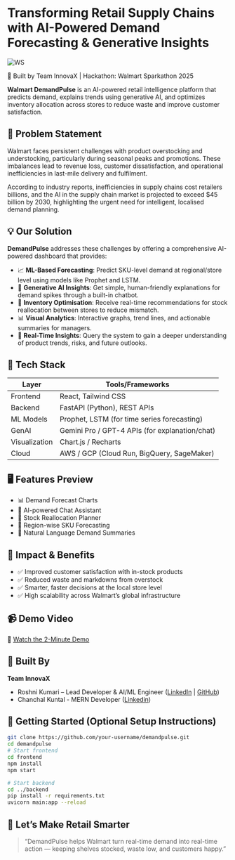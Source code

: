 #  **Transforming Retail Supply Chains with AI-Powered Demand Forecasting & Generative Insights**  

![WS](https://github.com/user-attachments/assets/89fb43ad-3f7a-43f9-9a09-08f132603ecb)

🚀 Built by Team InnovaX | Hackathon: Walmart Sparkathon 2025

**Walmart DemandPulse** is an AI-powered retail intelligence platform that predicts demand, explains trends using generative AI, and optimizes inventory allocation across stores to reduce waste and improve customer satisfaction.

## 📌 Problem Statement

Walmart faces persistent challenges with product overstocking and understocking, particularly during seasonal peaks and promotions. These imbalances lead to revenue loss, customer dissatisfaction, and operational inefficiencies in last-mile delivery and fulfilment.

According to industry reports, inefficiencies in supply chains cost retailers billions, and the AI in the supply chain market is projected to exceed $45 billion by 2030, highlighting the urgent need for intelligent, localised demand planning.

## 💡 Our Solution

**DemandPulse** addresses these challenges by offering a comprehensive AI-powered dashboard that provides:

- 📈 **ML-Based Forecasting**: Predict SKU-level demand at regional/store level using models like Prophet and LSTM.
- 🤖 **Generative AI Insights**: Get simple, human-friendly explanations for demand spikes through a built-in chatbot.
- 🔄 **Inventory Optimisation**: Receive real-time recommendations for stock reallocation between stores to reduce mismatch.
- 📊 **Visual Analytics**: Interactive graphs, trend lines, and actionable summaries for managers.
- 💬 **Real-Time Insights**: Query the system to gain a deeper understanding of product trends, risks, and future outlooks.

## 🧰 Tech Stack

| Layer        | Tools/Frameworks                             |
|--------------|-----------------------------------------------|
| Frontend     | React, Tailwind CSS                           |
| Backend      | FastAPI (Python), REST APIs                   |
| ML Models    | Prophet, LSTM (for time series forecasting)   |
| GenAI        | Gemini Pro / GPT-4 APIs (for explanation/chat)|
| Visualization| Chart.js / Recharts                          |
| Cloud        | AWS / GCP (Cloud Run, BigQuery, SageMaker)    |

## 🖥️ Features Preview

- 📊 Demand Forecast Charts
- 💬 AI-powered Chat Assistant
- 🔁 Stock Reallocation Planner
- 📍 Region-wise SKU Forecasting
- 🧠 Natural Language Demand Summaries

## 🎯 Impact & Benefits

- ✅ Improved customer satisfaction with in-stock products  
- ✅ Reduced waste and markdowns from overstock  
- ✅ Smarter, faster decisions at the local store level  
- ✅ High scalability across Walmart’s global infrastructure 

## 📹 Demo Video

🔗 [Watch the 2-Minute Demo](https://youtu.be/p2o-11CSZYo)

## 🤝 Built By

**Team InnovaX**  
- Roshni Kumari – Lead Developer & AI/ML Engineer ([LinkedIn](https://www.linkedin.com/in/roshnikumari1) | [GitHub](https://github.com/RSN601KRI))
- Chanchal Kuntal - MERN Developer ([Linkedin](https://www.linkedin.com/in/chanchal-kuntal-6b5506251/))

## 🏁 Getting Started (Optional Setup Instructions)

```bash
git clone https://github.com/your-username/demandpulse.git
cd demandpulse
# Start frontend
cd frontend
npm install
npm start

# Start backend
cd ../backend
pip install -r requirements.txt
uvicorn main:app --reload
````

## 🌟 Let’s Make Retail Smarter

> “DemandPulse helps Walmart turn real-time demand into real-time action — keeping shelves stocked, waste low, and customers happy.”

